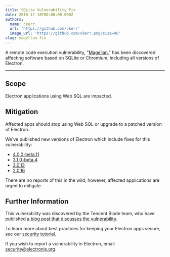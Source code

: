 ```yaml
---
title: SQLite Vulnerability Fix
date: 2018-12-18T00:00:00.000Z
authors:
  name: ckerr
  url: 'https://github.com/ckerr'
  image_url: 'https://github.com/ckerr.png?size=96'
slug: magellan-fix
---
```


A remote code execution vulnerability, "[Magellan](https://blade.tencent.com/magellan/index_en.html)," has been discovered affecting software based on SQLite or Chromium, including all versions of Electron.

---

## Scope

Electron applications using Web SQL are impacted.

## Mitigation

Affected apps should stop using Web SQL or upgrade to a patched version of Electron.

We've published new versions of Electron which include fixes for this vulnerability:

- [4.0.0-beta.11](https://github.com/electron/electron/releases/tag/v4.0.0-beta.11)
- [3.1.0-beta.4](https://github.com/electron/electron/releases/tag/v3.1.0-beta.4)
- [3.0.13](https://github.com/electron/electron/releases/tag/v3.0.13)
- [2.0.16](https://github.com/electron/electron/releases/tag/v2.0.16)

There are no reports of this in the wild; however, affected applications are urged to mitigate.

## Further Information

This vulnerability was discovered by the Tencent Blade team, who have published [a blog post that discusses the vulnerability](https://blade.tencent.com/magellan/index_en.html).

To learn more about best practices for keeping your Electron apps secure, see our [security tutorial].

If you wish to report a vulnerability in Electron, email security@electronjs.org.

[security tutorial]: https://electronjs.org/docs/tutorial/security
